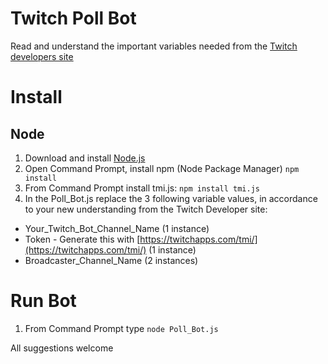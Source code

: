 # Twitch Poll Bot
Read and understand the important variables needed from 
the [Twitch developers site](https://dev.twitch.tv/docs/irc)
# Install
## Node
1. Download and install [Node.js](https://nodejs.org/en/)
2. Open Command Prompt, install npm (Node Package Manager)
```npm install```
3. From Command Prompt install tmi.js:
```npm install tmi.js```
4. In the Poll_Bot.js replace the 3 following variable values, in accordance to
your new understanding from the Twitch Developer site:
+ Your_Twitch_Bot_Channel_Name (1 instance)
+ Token - Generate this with [https://twitchapps.com/tmi/](https://twitchapps.com/tmi/) (1 instance)
+ Broadcaster_Channel_Name (2 instances)
# Run Bot
1. From Command Prompt type
    ```node Poll_Bot.js```
    
All suggestions welcome
